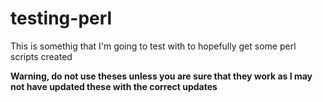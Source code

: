 # testing-perl

This is somethig that I'm going to test with to hopefully get some perl scripts created

**Warning, do not use theses unless you are sure that they work as I may not have updated these with the correct updates** 